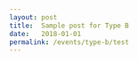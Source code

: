 ```yaml
---
layout: post
title:  Sample post for Type B
date:   2018-01-01
permalink: /events/type-b/test
---
```


